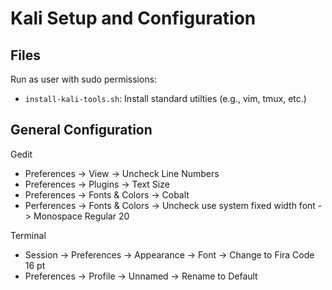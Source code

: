 # Kali Setup and Configuration

## Files

Run as user with sudo permissions:

- `install-kali-tools.sh`: Install standard utilties (e.g., vim, tmux, etc.)

## General Configuration

Gedit

- Preferences -> View -> Uncheck Line Numbers
- Preferences -> Plugins -> Text Size
- Preferences -> Fonts & Colors -> Cobalt
- Perferences -> Fonts & Colors -> Uncheck use system fixed width font -> Monospace Regular 20

Terminal

- Session -> Preferences -> Appearance -> Font -> Change to Fira Code 16 pt
- Preferences -> Profile -> Unnamed -> Rename to Default
